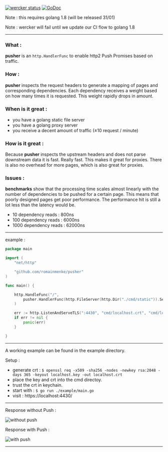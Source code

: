[![wercker status](https://app.wercker.com/status/e85096dae221207cf6685300fb9db8c3/s/master "wercker status")](https://app.wercker.com/project/byKey/e85096dae221207cf6685300fb9db8c3)
[![GoDoc](https://godoc.org/github.com/romainmenke/pusher?status.svg)](https://godoc.org/github.com/romainmenke/pusher)

Note : this requires golang 1.8 (will be released 31/01)

Note : wercker will fail until we update our CI flow to golang 1.8

---

### What :

**pusher** is an `http.HandlerFunc` to enable http2 Push Promises based on traffic.

### How :

**pusher** inspects the request headers to generate a mapping of pages and corresponding dependencies. Each dependency receives a weight based on how many times it is requested. This weight rapidly drops in amount.

### When is it great :

- you have a golang static file server
- you have a golang proxy server
- you receive a decent amount of traffic (±10 request / minute)

### How is it great :

Because **pusher** inspects the upstream headers and does not parse downstream data it is fast. Really fast. This makes it great for proxies. There is also no overhead for more pages, which is also great for proxies.

### Issues :

**benchmarks** show that the processing time scales almost linearly with the number of dependencies to be pushed for a certain page. This means that poorly designed pages get poor performance. The performance hit is still a lot less than the latency would be.

- 10 dependency reads : 800ns
- 100 dependency reads : 6000ns
- 1000 dependency reads : 62000ns

---

example :

```go
package main

import (
	"net/http"

	"github.com/romainmenke/pusher"
)

func main() {

	http.HandleFunc("/",
		pusher.HandlerFunc(http.FileServer(http.Dir("./cmd/static")).ServeHTTP),
	)

	err := http.ListenAndServeTLS(":4430", "cmd/localhost.crt", "cmd/localhost.key", nil)
	if err != nil {
		panic(err)
	}

}
```

---

A working example can be found in the example directory.

Setup :

- generate crt : `$ openssl req -x509 -sha256 -nodes -newkey rsa:2048 -days 365 -keyout localhost.key -out localhost.crt`
- place the key and crt into the cmd directoy.
- trust the crt in keychain.
- start with : `$ go run ./example/main.go`
- visit : https://localhost:4430/

---

Response without Push :

![without push](https://raw.githubusercontent.com/romainmenke/pusher/master/cmd/readme/before_push.png)

Response with Push :

![with push](https://raw.githubusercontent.com/romainmenke/pusher/master/cmd/readme/after_push.png)

----
